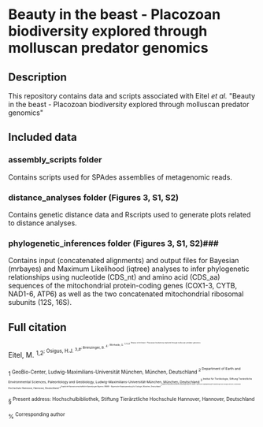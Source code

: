 # Beauty in the beast - Placozoan biodiversity explored through molluscan predator genomics

## Description ##
This repository contains data and scripts associated with Eitel _et al._ "Beauty in the beast - Placozoan biodiversity explored through molluscan predator genomics"




## Included data ##


### assembly_scripts folder ### 

Contains scripts used for SPAdes assemblies of metagenomic reads.

### distance_analyses folder (Figures 3, S1, S2) ### 

Contains genetic distance data and Rscripts used to generate plots related to distance analyses.


### phylogenetic_inferences folder (Figures 3, S1, S2)### 

Contains input (concatenated alignments) and output files for Bayesian (mrbayes) and Maximum Likelihood (iqtree) analyses to infer phylogenetic relationships using nucleotide (CDS_nt) and amino acid (CDS_aa) sequences of the mitochondrial protein-coding genes (COX1-3, CYTB, NAD1-6, ATP6) as well as the two concatenated mitochondrial ribosomal subunits (12S, 16S).



## Full citation ##

Eitel, M. <sup>1,2<sup>; Osigus, H.J. <sup>3,#<sup>; Brenzinger, B. <sup>4<sup> ; Wörheide, G. <sup>1,2,5,§<sup>. Beauty in the beast - Placozoan biodiversity explored through molluscan predator genomics.

<sup>1<sup> GeoBio-Center, Ludwig-Maximilians-Universität München, München, Deutschland
<sup>2<sup> Department of Earth and Environmental Sciences, Paleontology and Geobiology, Ludwig-Maximilians-Universität-München, München, Deutschland
<sup>3<sup> Institut für Tierökologie, Stiftung Tierärztliche Hochschule Hannover, Hannover, Deutschland
<sup>4<sup> Staatliche Naturwissenschaftliche Sammlungen Bayerns (SNSB) – Bayerische Staatssammlung für Zoologie, München, Deutschland
<sup>5<sup> Staatliche Naturwissenschaftliche Sammlungen Bayerns (SNSB) – Bayerische Staatssammlung für
Paläontologie und Geologie, München, Deutschland

<sup>§<sup> Present address: Hochschulbibliothek, Stiftung Tierärztliche Hochschule Hannover, Hannover, Deutschland

<sup>%<sup> Corresponding author